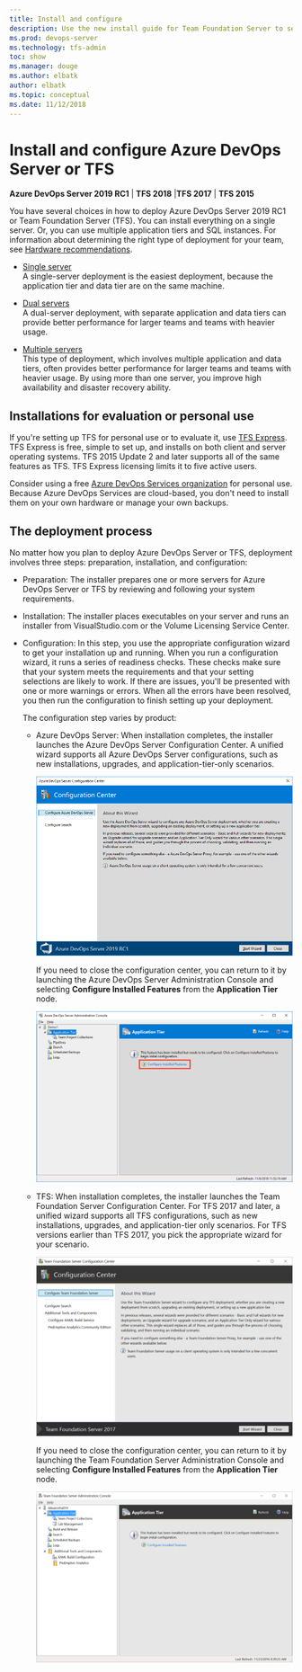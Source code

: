 ```yaml
---
title: Install and configure 
description: Use the new install guide for Team Foundation Server to set up TFS on your server or servers
ms.prod: devops-server
ms.technology: tfs-admin
toc: show
ms.manager: douge
ms.author: elbatk
author: elbatk
ms.topic: conceptual
ms.date: 11/12/2018
---
```


# Install and configure Azure DevOps Server or TFS

**Azure DevOps Server 2019 RC1** | **TFS 2018** |**TFS 2017** | **TFS 2015**

You have several choices in how to deploy Azure DevOps Server 2019 RC1 or Team Foundation Server (TFS). You can install everything on a single server. Or, you can use multiple application tiers and SQL instances. For information about determining the right type of deployment for your team, see [Hardware recommendations](../requirements.md#hardware-recommendations). 

- [Single server](single-server.md)    
	A single-server deployment is the easiest deployment, because the application tier and data tier are on the same machine.

- [Dual servers](dual-server.md)  
	A dual-server deployment, with separate application and data tiers can provide better performance for larger teams and teams with heavier usage.

- [Multiple servers](multiple-server.md)  
	This type of deployment, which involves multiple application and data tiers, often provides better performance for larger teams and teams with heavier usage. By using more than one server, you improve high availability and disaster recovery ability.

## Installations for evaluation or personal use

If you're setting up TFS for personal use or to evaluate it, use [TFS Express](https://www.visualstudio.com/downloads/). TFS Express is free, simple to set up, and installs on both client and server operating systems. TFS 2015 Update 2 and later supports all of the same features as TFS. TFS Express licensing limits it to five active users. 

Consider using a free [Azure DevOps Services organization](/azure/devops/accounts/create-account-msa-or-work-student) for personal use. Because Azure DevOps Services are cloud-based, you don't need to install them on your own hardware or manage your own backups.

## The deployment process

No matter how you plan to deploy Azure DevOps Server or TFS, deployment involves three steps: preparation, installation, and configuration: 

- Preparation: The installer prepares one or more servers for Azure DevOps Server or TFS by reviewing and following your system requirements. 

- Installation: The installer places executables on your server and runs an installer from VisualStudio.com or the Volume Licensing Service Center.
 
- Configuration: In this step, you use the appropriate configuration wizard to get your installation up and running. When you run a configuration wizard, it runs a series of readiness checks. These checks make sure that your system meets the requirements and that your setting selections are likely to work. If there are issues, you'll be presented with one or more warnings or errors. When all the errors have been resolved, you then run the configuration to finish setting up your deployment. 

    The configuration step varies by product:

    - Azure DevOps Server: When installation completes, the installer launches the Azure DevOps Server Configuration Center. A unified wizard supports all Azure DevOps Server configurations, such as new installations, upgrades, and application-tier-only scenarios. 

        ![AZURE_DEVOPS_SERVER_CONFIGURATION_CENTER](_shared/_img/azure-devops-server-configuration-center.png)

        If you need to close the configuration center, you can return to it by launching the Azure DevOps Server Administration Console and selecting **Configure Installed Features** from the **Application Tier** node.

        ![AZURE_DEVOPS_SERVER_ADMINISTRATION_CONSOLE_APPLICATION_TIER_NODE](_shared/_img/azure-devops-server-configure-installed-features.png)

    - TFS: When installation completes, the installer launches the Team Foundation Server Configuration Center. For TFS 2017 and later, a unified wizard supports all TFS configurations, such as new installations, upgrades, and application-tier only scenarios. For TFS versions earlier than TFS 2017, you pick the appropriate wizard for your scenario. 

        ![TEAM_FOUNDATION_SERVER_CONFIGURATION_CENTER](_shared/_img/configuration-center.png)

        If you need to close the configuration center, you can return to it by launching the Team Foundation Server Administration Console and selecting **Configure Installed Features** from the **Application Tier** node.

        ![TFS_ADMINISTRATION_CONSOLE_APPLICATION_TIER_NODE](_shared/_img/configure-installed-features.png)

    

    